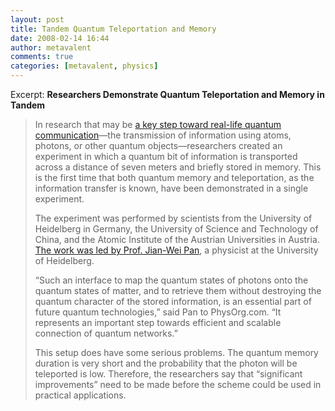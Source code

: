 ```yaml
---
layout: post
title: Tandem Quantum Teleportation and Memory
date: 2008-02-14 16:44
author: metavalent
comments: true
categories: [metavalent, physics]
---
```

Excerpt: <strong>Researchers Demonstrate Quantum Teleportation and Memory in Tandem</strong><blockquote>In research that may be <a href="http://www.physorg.com/news120912180.html">a key step toward real-life quantum communication</a>&mdash;the transmission of information using atoms, photons, or other quantum objects&mdash;researchers created an experiment in which a quantum bit of information is transported across a distance of seven meters and briefly stored in memory. This is the first time that both quantum memory and teleportation, as the information transfer is known, have been demonstrated in a single experiment.

The experiment was performed by scientists from the University of Heidelberg in Germany, the University of Science and Technology of China, and the Atomic Institute of the Austrian Universities in Austria. <a href="http://www.physorg.com/news120912180.html">The work was led by Prof. Jian-Wei Pan</a>, a physicist at the University of Heidelberg.

“Such an interface to map the quantum states of photons onto the quantum states of matter, and to retrieve them without destroying the quantum character of the stored information, is an essential part of future quantum technologies,” said Pan to PhysOrg.com. “It represents an important step towards efficient and scalable connection of quantum networks.”

This setup does have some serious problems. The quantum memory duration is very short and the probability that the photon will be teleported is low. Therefore, the researchers say that “significant improvements” need to be made before the scheme could be used in practical applications.
</blockquote>


